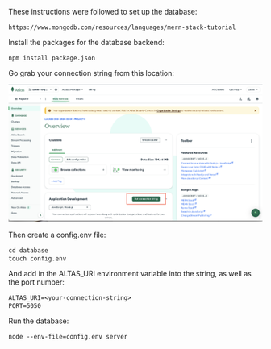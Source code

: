 These instructions were followed to set up the database:
```
https://www.mongodb.com/resources/languages/mern-stack-tutorial
```

Install the packages for the database backend:
```
npm install package.json
```

Go grab your connection string from this location:

![Alt Text](readme_supporting_files/connection_string_location.png)

Then create a config.env file:

```
cd database
touch config.env
```

And add in the ALTAS_URI environment variable into the string, as well as the port number:

```
ALTAS_URI=<your-connection-string>
PORT=5050
```

Run the database:
```
node --env-file=config.env server
```
